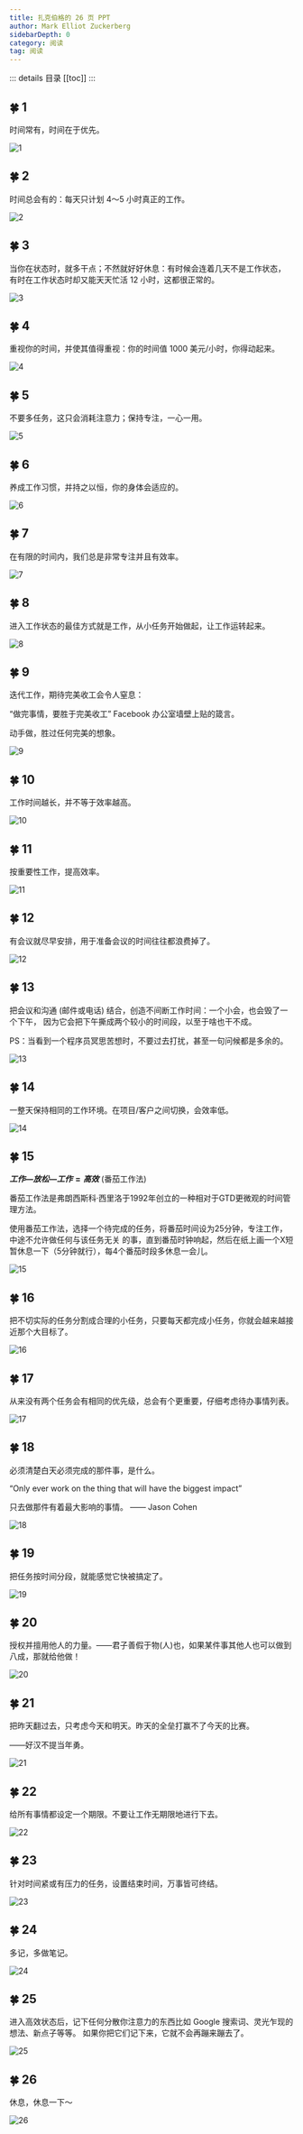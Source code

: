 ```yaml
---
title: 扎克伯格的 26 页 PPT 
author: Mark Elliot Zuckerberg 
sidebarDepth: 0
category: 阅读
tag: 阅读
---
```


::: details 目录
[[toc]]
:::


## 🍀 1

时间常有，时间在于优先。

![1](assets/ZKBG1.jpg)


## 🍀 2

时间总会有的：每天只计划 4～5 小时真正的工作。

![2](assets/ZKBG2.jpg)

## 🍀 3

当你在状态时，就多干点；不然就好好休息：有时候会连着几天不是工作状态，
有时在工作状态时却又能天天忙活 12 小时，这都很正常的。

![3](assets/ZKBG3.jpg)

## 🍀 4

重视你的时间，并使其值得重视：你的时间值 1000 美元/小时，你得动起来。

![4](assets/ZKBG4.jpg)

## 🍀 5

不要多任务，这只会消耗注意力；保持专注，一心一用。

![5](assets/ZKBG5.jpg)

## 🍀 6

养成工作习惯，并持之以恒，你的身体会适应的。

![6](assets/ZKBG6.jpg)

## 🍀 7

在有限的时间内，我们总是非常专注并且有效率。

![7](assets/ZKBG7.jpg)

## 🍀 8

进入工作状态的最佳方式就是工作，从小任务开始做起，让工作运转起来。

![8](assets/ZKBG8.jpg)

## 🍀 9

迭代工作，期待完美收工会令人窒息：

“做完事情，要胜于完美收工” Facebook 办公室墙壁上贴的箴言。

动手做，胜过任何完美的想象。

![9](assets/ZKBG9.jpg)

## 🍀 10

工作时间越长，并不等于效率越高。

![10](assets/ZKBG10.jpg)

## 🍀 11

按重要性工作，提高效率。

![11](assets/ZKBG11.jpg)

## 🍀 12

有会议就尽早安排，用于准备会议的时间往往都浪费掉了。

![12](assets/ZKBG12.jpg)

## 🍀 13

把会议和沟通 (邮件或电话) 结合，创造不间断工作时间：一个小会，也会毁了一个下午，
因为它会把下午撕成两个较小的时间段，以至于啥也干不成。

PS：当看到一个程序员冥思苦想时，不要过去打扰，甚至一句问候都是多余的。

![13](assets/ZKBG13.jpg)

## 🍀 14

一整天保持相同的工作环境。在项目/客户之间切换，会效率低。

![14](assets/ZKBG14.jpg)

## 🍀 15

**$工作—放松—工作=高效$** (番茄工作法)  

番茄工作法是弗朗西斯科·西里洛于1992年创立的一种相对于GTD更微观的时间管理方法。

使用番茄工作法，选择一个待完成的任务，将番茄时间设为25分钟，专注工作，中途不允许做任何与该任务无关
的事，直到番茄时钟响起，然后在纸上画一个X短暂休息一下（5分钟就行），每4个番茄时段多休息一会儿。

![15](assets/ZKBG15.jpg)

## 🍀 16

把不切实际的任务分割成合理的小任务，只要每天都完成小任务，你就会越来越接近那个大目标了。

![16](assets/ZKBG16.jpg)

## 🍀 17

从来没有两个任务会有相同的优先级，总会有个更重要，仔细考虑待办事情列表。

![17](assets/ZKBG17.jpg)

## 🍀 18

必须清楚白天必须完成的那件事，是什么。

“Only ever work on the thing that will have the biggest impact” 

只去做那件有着最大影响的事情。      —— Jason Cohen

![18](assets/ZKBG18.jpg)

## 🍀 19

把任务按时间分段，就能感觉它快被搞定了。

![19](assets/ZKBG19.jpg)

## 🍀 20

授权并擅用他人的力量。——君子善假于物(人)也，如果某件事其他人也可以做到八成，那就给他做！

![20](assets/ZKBG20.jpg)

## 🍀 21

把昨天翻过去，只考虑今天和明天。昨天的全垒打赢不了今天的比赛。

——好汉不提当年勇。

![21](assets/ZKBG21.jpg)

## 🍀 22

给所有事情都设定一个期限。不要让工作无期限地进行下去。

![22](assets/ZKBG22.jpg)

## 🍀 23

针对时间紧或有压力的任务，设置结束时间，万事皆可终结。

![23](assets/ZKBG23.jpg)

## 🍀 24

多记，多做笔记。

![24](assets/ZKBG24.jpg)

## 🍀 25

进入高效状态后，记下任何分散你注意力的东西比如 Google 搜索词、灵光乍现的想法、新点子等等。
如果你把它们记下来，它就不会再蹦来蹦去了。

![25](assets/ZKBG25.jpg)

## 🍀 26

休息，休息一下～

![26](assets/ZKBG26.jpg)

